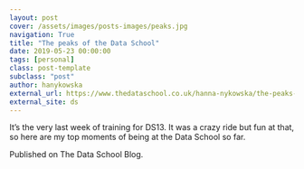 ```yaml
---
layout: post
cover: /assets/images/posts-images/peaks.jpg
navigation: True
title: "The peaks of the Data School"
date: 2019-05-23 00:00:00
tags: [personal]
class: post-template
subclass: "post"
author: hanykowska
external_url: https://www.thedataschool.co.uk/hanna-nykowska/the-peaks-of-the-data-school/
external_site: ds
---
```


It’s the very last week of training for DS13. It was a crazy ride but fun at that, so here are my top moments of being at the Data School so far.

Published on The Data School Blog.
